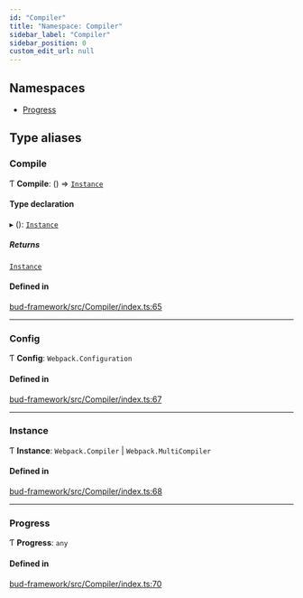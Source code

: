 ```yaml
---
id: "Compiler"
title: "Namespace: Compiler"
sidebar_label: "Compiler"
sidebar_position: 0
custom_edit_url: null
---
```


## Namespaces

- [Progress](Compiler.Progress.md)

## Type aliases

### Compile

Ƭ **Compile**: () => [`Instance`](Compiler.md#instance)

#### Type declaration

▸ (): [`Instance`](Compiler.md#instance)

##### Returns

[`Instance`](Compiler.md#instance)

#### Defined in

[bud-framework/src/Compiler/index.ts:65](https://github.com/roots/bud/blob/5e343994e/packages/@roots/bud-framework/src/Compiler/index.ts#L65)

___

### Config

Ƭ **Config**: `Webpack.Configuration`

#### Defined in

[bud-framework/src/Compiler/index.ts:67](https://github.com/roots/bud/blob/5e343994e/packages/@roots/bud-framework/src/Compiler/index.ts#L67)

___

### Instance

Ƭ **Instance**: `Webpack.Compiler` \| `Webpack.MultiCompiler`

#### Defined in

[bud-framework/src/Compiler/index.ts:68](https://github.com/roots/bud/blob/5e343994e/packages/@roots/bud-framework/src/Compiler/index.ts#L68)

___

### Progress

Ƭ **Progress**: `any`

#### Defined in

[bud-framework/src/Compiler/index.ts:70](https://github.com/roots/bud/blob/5e343994e/packages/@roots/bud-framework/src/Compiler/index.ts#L70)

